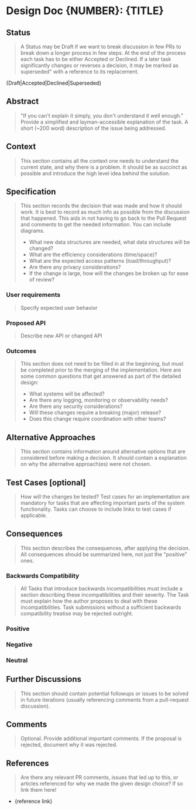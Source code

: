# Design Doc {NUMBER}: {TITLE}

## Status

> A Status may be Draft if we want to break discussion in few PRs to break down a longer process in few steps.
> At the end of the process each task has to be either Accepted or Declined.
> If a later task significantly changes or reverses a decision, it may be marked
> as superseded" with a reference to its replacement.

{Draft|Accepted|Declined|Superseded}

## Abstract

> "If you can't explain it simply, you don't understand it well enough." Provide a simplified and layman-accessible explanation of the task.
> A short (~200 word) description of the issue being addressed.

## Context

> This section contains all the context one needs to understand the current state,
> and why there is a problem. It should be as succinct as possible and introduce
> the high level idea behind the solution.

## Specification

> This section records the decision that was made and how it should work.
> It is best to record as much info as possible from the discussion that happened.
> This aids in not having to go back to the Pull Request and comments to get the needed information.
> You can include diagrams.
>
> - What new data structures are needed, what data structures will be changed?
> - What are the efficiency considerations (time/space)?
> - What are the expected access patterns (load/throughput)?
> - Are there any privacy considerations?
> - If the change is large, how will the changes be broken up for ease of review?

### User requirements

> Specify expected user behavior

### Proposed API

> Describe new API or changed API

### Outcomes

> This section does not need to be filled in at the beginning, but must
> be completed prior to the merging of the implementation.
> Here are some common questions that get answered as part of the detailed design:
>
> - What systems will be affected?
> - Are there any logging, monitoring or observability needs?
> - Are there any security considerations?
> - Will these changes require a breaking (major) release?
> - Does this change require coordination with other teams?

## Alternative Approaches

> This section contains information around alternative options that are considered
> before making a decision. It should contain a explanation on why the alternative
> approach(es) were not chosen.

## Test Cases [optional]

> How will the changes be tested?
> Test cases for an implementation are mandatory for tasks that are affecting important parts of the system functionality. Tasks can choose to include links to test cases if applicable.

## Consequences

> This section describes the consequences, after applying the decision. All
> consequences should be summarized here, not just the "positive" ones.

### Backwards Compatibility

> All Tasks that introduce backwards incompatibilities must include a section describing these incompatibilities and their severity. The Task must explain how the author proposes to deal with these incompatibilities. Task submissions without a sufficient backwards compatibility treatise may be rejected outright.

### Positive

### Negative

### Neutral

## Further Discussions

> This section should contain potential followups or issues to be solved in future iterations (usually referencing comments from a pull-request discussion).

## Comments

> Optional. Provide additional important comments.
> If the proposal is rejected, document why it was rejected.

## References

> Are there any relevant PR comments, issues that led up to this, or articles
> referenced for why we made the given design choice? If so link them here!

- {reference link}
